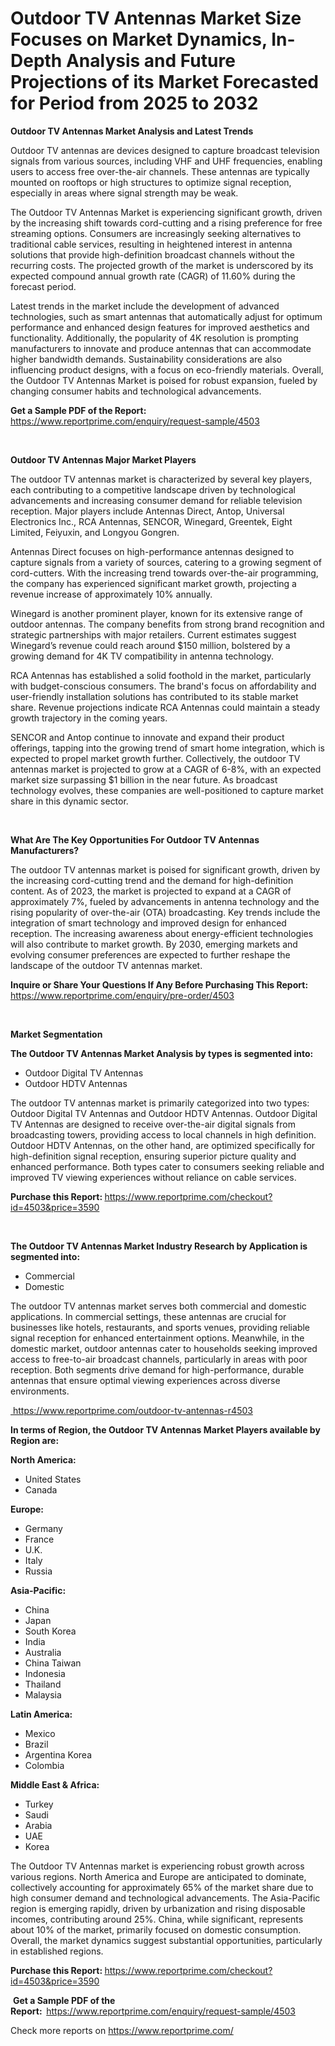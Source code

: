 <p><h1>Outdoor TV Antennas Market Size Focuses on Market Dynamics, In-Depth Analysis and Future Projections of its Market Forecasted for Period from 2025 to 2032</h1></p><p><strong>Outdoor TV Antennas Market Analysis and Latest Trends</strong></p>
<p><p>Outdoor TV antennas are devices designed to capture broadcast television signals from various sources, including VHF and UHF frequencies, enabling users to access free over-the-air channels. These antennas are typically mounted on rooftops or high structures to optimize signal reception, especially in areas where signal strength may be weak.</p><p>The Outdoor TV Antennas Market is experiencing significant growth, driven by the increasing shift towards cord-cutting and a rising preference for free streaming options. Consumers are increasingly seeking alternatives to traditional cable services, resulting in heightened interest in antenna solutions that provide high-definition broadcast channels without the recurring costs. The projected growth of the market is underscored by its expected compound annual growth rate (CAGR) of 11.60% during the forecast period.</p><p>Latest trends in the market include the development of advanced technologies, such as smart antennas that automatically adjust for optimum performance and enhanced design features for improved aesthetics and functionality. Additionally, the popularity of 4K resolution is prompting manufacturers to innovate and produce antennas that can accommodate higher bandwidth demands. Sustainability considerations are also influencing product designs, with a focus on eco-friendly materials. Overall, the Outdoor TV Antennas Market is poised for robust expansion, fueled by changing consumer habits and technological advancements.</p></p>
<p><strong>Get a Sample PDF of the Report:&nbsp;</strong> <a href="https://www.reportprime.com/enquiry/request-sample/4503?utm_campaign=2230&utm_medium=2&utm_source=Github&utm_content=ia&utm_term=19032025&utm_id=outdoor-tv-antennas">https://www.reportprime.com/enquiry/request-sample/4503</a></p>
<p>&nbsp;</p>
<p><strong>Outdoor TV Antennas Major Market Players</strong></p>
<p><p>The outdoor TV antennas market is characterized by several key players, each contributing to a competitive landscape driven by technological advancements and increasing consumer demand for reliable television reception. Major players include Antennas Direct, Antop, Universal Electronics Inc., RCA Antennas, SENCOR, Winegard, Greentek, Eight Limited, Feiyuxin, and Longyou Gongren.</p><p>Antennas Direct focuses on high-performance antennas designed to capture signals from a variety of sources, catering to a growing segment of cord-cutters. With the increasing trend towards over-the-air programming, the company has experienced significant market growth, projecting a revenue increase of approximately 10% annually.</p><p>Winegard is another prominent player, known for its extensive range of outdoor antennas. The company benefits from strong brand recognition and strategic partnerships with major retailers. Current estimates suggest Winegard’s revenue could reach around $150 million, bolstered by a growing demand for 4K TV compatibility in antenna technology.</p><p>RCA Antennas has established a solid foothold in the market, particularly with budget-conscious consumers. The brand's focus on affordability and user-friendly installation solutions has contributed to its stable market share. Revenue projections indicate RCA Antennas could maintain a steady growth trajectory in the coming years.</p><p>SENCOR and Antop continue to innovate and expand their product offerings, tapping into the growing trend of smart home integration, which is expected to propel market growth further. Collectively, the outdoor TV antennas market is projected to grow at a CAGR of 6-8%, with an expected market size surpassing $1 billion in the near future. As broadcast technology evolves, these companies are well-positioned to capture market share in this dynamic sector.</p></p>
<p>&nbsp;</p>
<p><strong>What Are The Key Opportunities For Outdoor TV Antennas Manufacturers?</strong></p>
<p><p>The outdoor TV antennas market is poised for significant growth, driven by the increasing cord-cutting trend and the demand for high-definition content. As of 2023, the market is projected to expand at a CAGR of approximately 7%, fueled by advancements in antenna technology and the rising popularity of over-the-air (OTA) broadcasting. Key trends include the integration of smart technology and improved design for enhanced reception. The increasing awareness about energy-efficient technologies will also contribute to market growth. By 2030, emerging markets and evolving consumer preferences are expected to further reshape the landscape of the outdoor TV antennas market.</p></p>
<p><strong>Inquire or Share Your Questions If Any Before Purchasing This Report:</strong> <a href="https://www.reportprime.com/enquiry/pre-order/4503?utm_campaign=2230&utm_medium=2&utm_source=Github&utm_content=ia&utm_term=19032025&utm_id=outdoor-tv-antennas">https://www.reportprime.com/enquiry/pre-order/4503</a></p>
<p>&nbsp;</p>
<p><strong>Market Segmentation</strong></p>
<p><strong>The Outdoor TV Antennas Market Analysis by types is segmented into:</strong></p>
<p><ul><li>Outdoor Digital TV Antennas</li><li>Outdoor HDTV Antennas</li></ul></p>
<p><p>The outdoor TV antennas market is primarily categorized into two types: Outdoor Digital TV Antennas and Outdoor HDTV Antennas. Outdoor Digital TV Antennas are designed to receive over-the-air digital signals from broadcasting towers, providing access to local channels in high definition. Outdoor HDTV Antennas, on the other hand, are optimized specifically for high-definition signal reception, ensuring superior picture quality and enhanced performance. Both types cater to consumers seeking reliable and improved TV viewing experiences without reliance on cable services.</p></p>
<p><strong>Purchase this Report:&nbsp;</strong><a href="https://www.reportprime.com/checkout?id=4503&price=3590&utm_campaign=2230&utm_medium=2&utm_source=Github&utm_content=ia&utm_term=19032025&utm_id=outdoor-tv-antennas">https://www.reportprime.com/checkout?id=4503&price=3590</a></p>
<p>&nbsp;</p>
<p><strong>The Outdoor TV Antennas Market Industry Research by Application is segmented into:</strong></p>
<p><ul><li>Commercial</li><li>Domestic</li></ul></p>
<p><p>The outdoor TV antennas market serves both commercial and domestic applications. In commercial settings, these antennas are crucial for businesses like hotels, restaurants, and sports venues, providing reliable signal reception for enhanced entertainment options. Meanwhile, in the domestic market, outdoor antennas cater to households seeking improved access to free-to-air broadcast channels, particularly in areas with poor reception. Both segments drive demand for high-performance, durable antennas that ensure optimal viewing experiences across diverse environments.</p></p>
<p><a href="https://www.reportprime.com/outdoor-tv-antennas-r4503?utm_campaign=2230&utm_medium=2&utm_source=Github&utm_content=ia&utm_term=19032025&utm_id=outdoor-tv-antennas">&nbsp;https://www.reportprime.com/outdoor-tv-antennas-r4503</a></p>
<p><strong>In terms of Region, the Outdoor TV Antennas Market Players available by Region are:</strong></p>
<p>
    <p> <strong> North America: </strong>
        <ul>
            <li>United States</li>
            <li>Canada</li>
        </ul>
        </p> 
    <p> <strong> Europe: </strong>
        <ul>
            <li>Germany</li>
            <li>France</li>
            <li>U.K.</li>
            <li>Italy</li>
            <li>Russia</li>
        </ul>
        </p> 
    <p> <strong> Asia-Pacific: </strong>
        <ul>
            <li>China</li>
            <li>Japan</li>
            <li>South Korea</li>
            <li>India</li>
            <li>Australia</li>
            <li>China Taiwan</li>
            <li>Indonesia</li>
            <li>Thailand</li>
            <li>Malaysia</li>
        </ul>
        </p> 
    <p> <strong> Latin America: </strong>
        <ul>
            <li>Mexico</li>
            <li>Brazil</li>
            <li>Argentina Korea</li>
            <li>Colombia</li>
        </ul>
        </p> 
    <p> <strong> Middle East & Africa: </strong>
        <ul>
            <li>Turkey</li>
            <li>Saudi</li>
            <li>Arabia</li>
            <li>UAE</li>
            <li>Korea</li>
        </ul>
    </p>
    </p>
<p><p>The Outdoor TV Antennas market is experiencing robust growth across various regions. North America and Europe are anticipated to dominate, collectively accounting for approximately 65% of the market share due to high consumer demand and technological advancements. The Asia-Pacific region is emerging rapidly, driven by urbanization and rising disposable incomes, contributing around 25%. China, while significant, represents about 10% of the market, primarily focused on domestic consumption. Overall, the market dynamics suggest substantial opportunities, particularly in established regions.</p></p>
<p><strong>Purchase this Report: </strong><a href="https://www.reportprime.com/checkout?id=4503&price=3590&utm_campaign=2230&utm_medium=2&utm_source=Github&utm_content=ia&utm_term=19032025&utm_id=outdoor-tv-antennas">https://www.reportprime.com/checkout?id=4503&price=3590</a></p>
<p>&nbsp;<strong>Get a Sample PDF of the Report:&nbsp;&nbsp;</strong><a href="https://www.reportprime.com/enquiry/request-sample/4503?utm_campaign=2230&utm_medium=2&utm_source=Github&utm_content=ia&utm_term=19032025&utm_id=outdoor-tv-antennas">https://www.reportprime.com/enquiry/request-sample/4503</a></p>
<p><strong></strong></p>
<p>Check more reports on <a href="https://www.reportprime.com/?utm_campaign=2230&utm_medium=2&utm_source=Github&utm_content=ia&utm_term=19032025&utm_id=outdoor-tv-antennas">https://www.reportprime.com/</a></p>